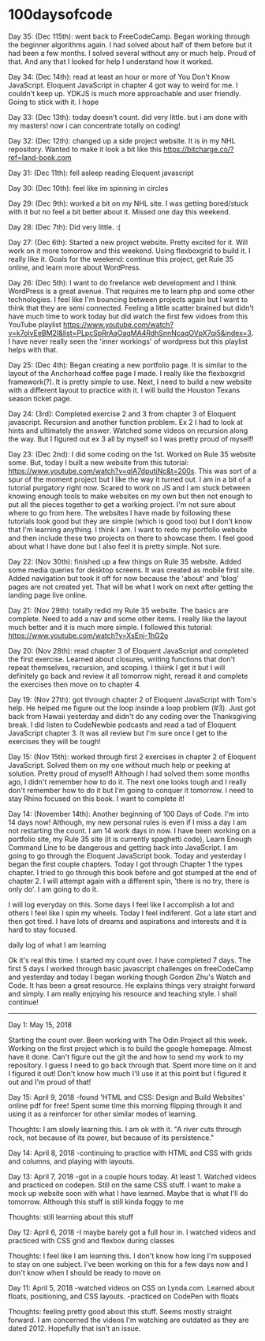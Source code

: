 # 100daysofcode

Day 35: (Dec 115th): went back to FreeCodeCamp. Began working through the beginner algorithms again. I had solved about half of them before but it had been a few months. I solved several without any or much help. Proud of that. And any that I looked for help I understand how it worked.

Day 34: (Dec 14th): read at least an hour or more of You Don't Know JavaScript. Eloquent JavaScript in chapter 4 got way to weird for me. I couldn't keep up. YDKJS is much more approachable and user friendly. Going to stick with it. I hope

Day 33: (Dec 13th): today doesn't count. did very little. but i am done with my masters! now i can concentrate totally on coding!

Day 32: (Dec 12th): changed up a side project website. It is in my NHL repository. Wanted to make it look a bit like this https://bitcharge.co/?ref=land-book.com 

Day 31: (Dec 11th): fell asleep reading Eloquent javascript

Day 30: (Dec 10th): feel like im spinning in circles

Day 29: (Dec 9th): worked a bit on my NHL site. I was getting bored/stuck with it but no feel a bit better about it. Missed one day this weekend.

Day 28: (Dec 7th): Did very little. :(

Day 27: (Dec 6th): Started a new project website. Pretty excited for it. Will work on it more tomorrow and this weekend. Using flexboxgrid to build it. I really like it. Goals for the weekend: continue this project, get Rule 35 online, and learn more about WordPress.

Day 26: (Dec 5th): I want to do freelance web development and I think WordPress is a great avenue. That requires me to learn php and some other technologies. I feel like I'm bouncing between projects again but I want to think that they are semi connected. Feeling a little scatter brained but didn't have much time to work today but did watch the first few vidoes from this YouTube playlist https://www.youtube.com/watch?v=k7olvEeBM2I&list=PLpcSpRrAaOaqMA4RdhSnnNcaqOVpX7qi5&index=3. I have never really seen the 'inner workings' of wordpress but this playlist helps with that. 

Day 25: (Dec 4th): Began creating a new portfolio page. It is similar to the layout of the Anchorhead coffee page I made. I really like the flexboxgrid framework(?). It is pretty simple to use. Next, I need to build a new website with a different layout to practice with it. I will build the Houston Texans season ticket page. 

Day 24: (3rd): Completed exercise 2 and 3 from chapter 3 of Eloquent javascript. Recursion and another function problem. Ex 2 I had to look at hints and ultimately the answer. Watched some videos on recursion along the way. But I figured out ex 3 all by myself so I was pretty proud of myself!

Day 23: (Dec 2nd): I did some coding on the 1st. Worked on Rule 35 website some. But, today I built a new website from this tutorial: https://www.youtube.com/watch?v=qlA7dputiNc&t=200s. This was sort of a spur of the moment project but I like the way it turned out. I am in a bit of a tutorial purgatory right now. Scared to work on JS and I am stuck between knowing enough tools to make websites on my own but then not enough to put all the pieces together to get a working project. I'm not sure about where to go from here. The websites I have made by following these tutorials look good but they are simple (which is good too) but I don't know that I'm learning anything. I think I am. I want to redo my portfolio website and then include these two projects on there to showcase them. I feel good about what I have done but I also feel it is pretty simple. Not sure.

Day 22: (Nov 30th): finished up a few things on Rule 35 website. Added some media queries for desktop screens. It was created as mobile first site. Added navigation but took it off for now because the 'about' and 'blog' pages are not created yet. That will be what I work on next after getting the landing page live online.

Day 21: (Nov 29th): totally redid my Rule 35 website. The basics are complete. Need to add a nav and some other items. I really like the layout much better and it is much more simple. I followed this tutorial: https://www.youtube.com/watch?v=XsEnj-1hG2o 

Day 20: (Nov 28th): read chapter 3 of Eloquent JavaScript and completed the first exercise. Learned about closures, writing functions that don't repeat themselves, recursion, and scoping. I thiiink I get it but I will definitely go back and review it all tomorrow night, reread it and complete the exercises then move on to chapter 4.

Day 19: (Nov 27th): got through chapter 2 of Eloquent JavaScript with Tom's help. He helped me figure out the loop insinde a loop problem (#3). Just got back from Hawaii yesterday and didn't do any coding over the Thanksgiving break. I did listen to CodeNewbie podcasts and read a tad of Eloquent JavaScript chapter 3. It was all review but I'm sure once I get to the exercises they will be tough!

Day 15: (Nov 15th): worked through first 2 exercises in chapter 2 of Eloquent JavaScript. Solved them on my one without much help or peeking at solution. Pretty proud of myself! Although I had solved them some months ago, I didn't remember how to do it. The next one looks tough and I really don't remember how to do it but I'm going to conquer it tomorrow. I need to stay Rhino focused on this book. I want to complete it!

Day 14: (November 14th): Another beginning of 100 Days of Code. I'm into 14 days now! Although, my new personal rules is even if I miss a day I am not restarting the count. I am 14 work days in now. I have been working on a portfolio site, my Rule 35 site (it is currently spaghetti code), Learn Enough Command Line to be dangerous and getting back into JavaScript. I am going to go through the Eloquent JavaScript book. Today and yesterday I began the first couple chapters. Today I got through Chapter 1 the types chapter. I tried to go through this book before and got stumped at the end of chapter 2. I will attempt again with a different spin, 'there is no try, there is only do'. I am going to do it. 

I will log everyday on this. Some days I feel like I accomplish a lot and others I feel like I spin my wheels. Today I feel indiferent. Got a late start and then got tired. I have lots of dreams and aspirations and interests and it is hard to stay focused. 

daily log of what I am learning

Ok it's real this time. I started my count over. I have completed 7 days. The first 5 days I worked through basic javascript challenges on freeCodeCamp and yesterday and today I began working though Gordon Zhu's Watch and Code. It has been a great resource. He explains things very straight forward and simply. I am really enjoying his resource and teaching style. I shall continue!


- - - - - - -

Day 1: May 15, 2018

Starting the count over. Been working with The Odin Project all this week. Working on the first project which is to build the google homepage. Almost have it done. Can't figure out the git the and how to send my work to my repository. I guess I need to go back through that.
Spent more time on it and I figured it out! Don't know how much I'll use it at this point but I figured it out and I'm proud of that!

Day 15: April 9, 2018
-found 'HTML and CSS: Design and Build Websites' online pdf for free! Spent some time this morning flipping through it and using it as a reinforcer for other similar modes of learning.

Thoughts:
I am slowly learning this. I am ok with it. "A river cuts through rock, not because of its power, but because of its persistence."

Day 14: April 8, 2018
-continuing to practice with HTML and CSS with grids and columns, and playing with layouts.

Day 13: April 7, 2018
-got in a couple hours today. At least 1. Watched videos and practiced on codepen. Still on the same CSS stuff. I want to make a mock up website soon with what I have learned. Maybe that is what I'll do tomorrow. Although this stuff is still kinda foggy to me

Thoughts:
still learning about this stuff 

Day 12: April 6, 2018
-I maybe barely got a full hour in. I watched videos and practiced with CSS grid and flexbox during classes

Thoughts:
I feel like I am learning this. I don't know how long I'm supposed to stay on one subject. I've been working on this for a few days now and I don't know when I should be ready to move on

Day 11: April 5, 2018
-watched videos on CSS on Lynda.com. Learned about floats, positioning, and CSS layouts. 
-practiced on CodePen with floats

Thoughts:
feeling pretty good about this stuff. Seems mostly straight forward. I am concerned the videos I'm watching are outdated as they are dated 2012. Hopefully that isn't an issue.

